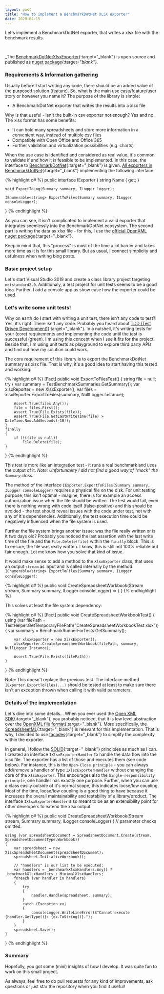 ```yaml
---
layout: post
title: "How to implement a BenchmarkDotNet XLSX exporter"
date: 2020-04-15
---
```


<p class="intro">
    <span class="dropcap">L</span>et's implement a BenchmarkDotNet exporter, that writes a xlsx file with the benchmark results.
</p>
<br/>

_The [BenchmarkDotNetXlsxExporter](https://github.com/CodeTherapist/BenchmarkDotNetXlsxExporter){:target="_blank"} is open source and published as [nuget package](https://www.nuget.org/packages/BenchmarkDotNetXlsxExporter/){:target="_blank"}._

### Requirements & Information gathering

Usually before I start writing any code, there should be an added value of the purposed solution (feature).
So, what is the main use case/feature/user story or however you name it?
The purpose of the library is simple:

* A BenchmarkDotNet exporter that writes the results into a xlsx file

Why is that useful - isn't the built-in csv exporter not enough?
Yes and no. The xlsx format has some benefits:

* It can hold many spreadsheets and store more information in a convenient way, instead of multiple csv files
* Compatible with Open Office and Office 365
* Further validation and virtualization possibilities (e.g. charts)

When the use case is identified and considered as real value, it's common to validate if and how it is feasible to be implemented.
In this case, the interface to [BenchmarkDotNet](https://benchmarkdotnet.org/){:target="_blank"} is given.
[All exporters in BenchmarkDotNet](https://benchmarkdotnet.org/api/BenchmarkDotNet.Exporters.IExporter.html){:target="_blank"} implementing the following interface:

{% highlight c# %}
public interface IExporter
{
    string Name { get; }

    void ExportToLog(Summary summary, ILogger logger);

    IEnumerable<string> ExportToFiles(Summary summary, ILogger consoleLogger);
}
{% endhighlight %}

As you can see, it isn't complicated to implement a valid exporter that integrates seemlessly into the BenchmarkDotNet ecosystem.
The second part is writing the data as xlsx file - for this, I use the [official OpenXML nuget package](https://www.nuget.org/packages/DocumentFormat.OpenXml/){:target="_blank"}.

Keep in mind that, this "process" is most of the time a lot harder and takes more time as it is for this small library.
But as usual, I connect simplicity and usfulness when writing blog posts.

### Basic project setup

Let's start Visual Studio 2019 and create a class library project targeting `netstandard2.0`.
Additionaly, a test project for unit tests seems to be a good idea.
Further, I add a console app as show case how the exporter could be used.

### Let's write some unit tests!

Why on earth do I start with writing a unit test, there isn't any code to test?!
Yes, it's right. There isn't any code. Probably you heard about [TDD (Test Driven Development)](https://en.wikipedia.org/wiki/Test-driven_development){:target="_blank"}.
In a nutshell, it's writing tests for your (core) requirements and implementing the code until the test is successful (green).
I'm using this concept when I see it fits for the project. 
Beside that, I'm using unit tests as playground to explore third party APIs and find out how my solution could work.

The core requirement of this library is to export the BenchmarkDotNet summary as xlsx file.
That is why, it's a good idea to start having this tested and working: 

{% highlight c# %}
[Fact]
public void ExportToFilesTest()
{
    string file = null;
    try
    {
        var summary = TestBenchmarkSummaries.GetSummary();
        var xlsxReporter = new XlsxExporter();
        var files = xlsxReporter.ExportToFiles(summary, NullLogger.Instance);

        Assert.True(files.Any());
        file = files.First();
        Assert.True(File.Exists(file));
        Assert.True(File.GetLastWriteTime(file) > DateTime.Now.AddSeconds(-10));
    }
    finally
    {
        if (!(file is null))
            File.Delete(file);
    }
}
{% endhighlight %}

This test is more like an integration test - it runs a real benchmark and uses the output of it.
_Note: Unfortunaelty I did not find a good way of "mock" the `Summary` class._

The method of the interface `IExporter.ExportToFiles(Summary summary, ILogger consoleLogger)` requires a physical file on the disk. 
For unit testing purpose, this isn't optimal - imagine, there is for example an access authorization issue when the file should be written. 
The test would fail, even there is nothing wrong with code itself (false-positive) and this should be avoided - the test should reveal issues with the code under test, not with any of it's dependencies. Additionally, the test execution time could be negatively influenced when the file system is used.

Further the file system brings another issue: was the file really written or is it two days old?
Probably you noticed the last assertion with the last write time of the file and the `File.Delete(file)` within the `finally` block. 
This is to ensure, the file was really written. I know, this is still not 100% reliable but fair enough. Let me know how you solve that kind of issue.

It would make sense to add a method to the `XlsxExporter` class, that uses an output `stream` as input and is called internally by the method `IEnumerable<string> ExportToFiles(Summary summary, ILogger consoleLogger)`:

{% highlight c# %}
public void CreateSpreadsheetWorkbook(Stream stream, Summary summary, ILogger consoleLogger) => { }
{% endhighlight %}

This solves at least the file system dependency:

{% highlight c# %}
[Fact]
public void CreateSpreadsheetWorkbookTest()
{
    using (var filePath = TestHelper.GetTemporaryFilePath("CreateSpreadsheetWorkbookTest.xlsx"))
    {
        var summary = BenchmarkRunnerForTests.GetSummary();

        var xlsxReporter = new XlsxExporter();
        xlsxReporter.CreateSpreadsheetWorkbook(filePath, summary, NullLogger.Instance);

        Assert.True(File.Exists(filePath));
    }
}
{% endhighlight %}

Note: This doesn't replace the previous test. The interface method `IExporter.ExportToFiles(...)` should be tested at least to make sure there isn't an exception thrown when calling it with valid parameters.

### Details of the implementation

Let's dive into some details... 
When you ever used the [Open XML SDK](https://docs.microsoft.com/en-us/office/open-xml/open-xml-sdk){:target="_blank"}, you probably noticed, that it is low level abstraction over the [OpenXML file format](https://en.wikipedia.org/wiki/Office_Open_XML){:target="_blank"}. More specifically, the [SpreadsheetML](https://docs.microsoft.com/en-us/office/open-xml/structure-of-a-spreadsheetml-document){:target="_blank"} is relevant for this implementation. That is why, I decided to use [facades](https://en.wikipedia.org/wiki/Facade_pattern){:target="_blank"} to simplify the complexity within the exporter.

In general, I follow the [SOLID](https://en.wikipedia.org/wiki/SOLID){:target="_blank"} principles as much as I can.
I created an interface `IXlsxExporterHandler` to handle the data flow into the xlsx file.
The exporter has a list of those and executes them (see code below). 
For instance, this is the `Open-Close principle` - you can always add/remove a handler of type `IXlsxExporterHandler` without changing the core of the `XlsxExporter`. This encourages also the `Single-responsibility principle`, one handler has exactly one purpose. 
Further, when you can use a class easily outside of it's normal scope, this indicates loose/low coupling.
Most of the time, loose/low coupling is a good thing to have because it increases the overall maintainability and testability of a library/product.
The interface `IXlsxExporterHandler` also meant to be as an extensibility point for other developers to extend the xlsx output.

{% highlight c# %}
public void CreateSpreadsheetWorkbook(Stream stream, Summary summary, ILogger consoleLogger)
{
    // parameter checks omitted.

    using (var spreadsheetDocument = SpreadsheetDocument.Create(stream, SpreadsheetDocumentType.Workbook))
    {
        var spreadsheet = new XlsxSpreadsheetDocument(spreadsheetDocument);
        spreadsheet.InitializeWorkbook();

        // "handlers" is our list to be executed:
        var handlers = _benchmarkXlsxHandlers.Any() ? _benchmarkXlsxHandlers : MinimalXlsxHandlers;
        foreach (var handler in handlers)
        {
            try
            {
                handler.Handle(spreadsheet, summary);
            }
            catch (Exception ex)
            {
                consoleLogger.WriteLineError($"Cannot execute {handler.GetType()}: {ex.ToString()}.");
            }
        }
        spreadsheet.Save();
    }
}
{% endhighlight %}

### Summary

Hopefully, you got some (mini) insights of how I develop. It was quite fun to work on this small project.

As always, feel free to do pull requests for any kind of improvements, ask questions or just star the repository when you find it useful!


